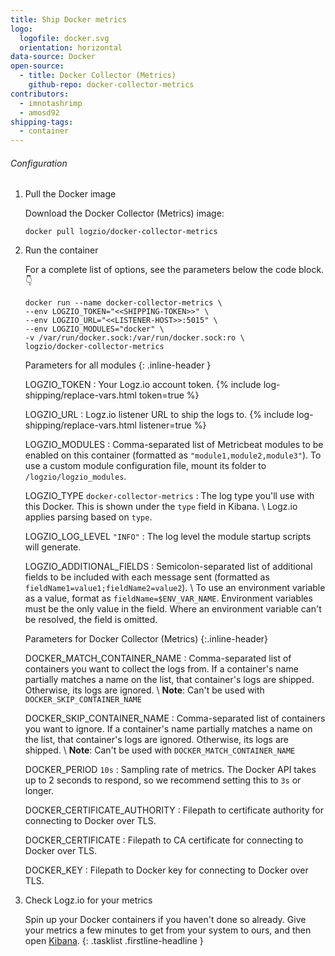 ```yaml
---
title: Ship Docker metrics
logo:
  logofile: docker.svg
  orientation: horizontal
data-source: Docker
open-source:
  - title: Docker Collector (Metrics)
    github-repo: docker-collector-metrics
contributors:
  - imnotashrimp
  - amosd92
shipping-tags:
  - container
---
```


###### Configuration

1.  Pull the Docker image

    Download the Docker Collector (Metrics) image:

    ```shell
    docker pull logzio/docker-collector-metrics
    ```

2.  Run the container

    For a complete list of options, see the parameters below the code block.👇

    ```shell
    docker run --name docker-collector-metrics \
    --env LOGZIO_TOKEN="<<SHIPPING-TOKEN>>" \
    --env LOGZIO_URL="<<LISTENER-HOST>>:5015" \
    --env LOGZIO_MODULES="docker" \
    -v /var/run/docker.sock:/var/run/docker.sock:ro \
    logzio/docker-collector-metrics
    ```

    Parameters for all modules
    {: .inline-header }

    LOGZIO_TOKEN <span class="required-param"></span>
    : Your Logz.io account token.
      {% include log-shipping/replace-vars.html token=true %}
      <!-- logzio-inject:account-token -->

    LOGZIO_URL <span class="required-param"></span>
    : Logz.io listener URL to ship the logs to.
      {% include log-shipping/replace-vars.html listener=true %}

    LOGZIO_MODULES <span class="required-param"></span>
    : Comma-separated list of Metricbeat modules to be enabled on this container
      (formatted as `"module1,module2,module3"`).
      To use a custom module configuration file, mount its folder to `/logzio/logzio_modules`.

    LOGZIO_TYPE <span class="default-param">`docker-collector-metrics`</span>
    : The log type you'll use with this Docker.
      This is shown under the `type` field in Kibana. \\
      Logz.io applies parsing based on `type`.

    LOGZIO_LOG_LEVEL <span class="default-param">`"INFO"`</span>
    : The log level the module startup scripts will generate.

    LOGZIO_ADDITIONAL_FIELDS
    : Semicolon-separated list of additional fields to be included with each message sent
      (formatted as `fieldName1=value1;fieldName2=value2`). \\
      To use an environment variable as a value, format as `fieldName=$ENV_VAR_NAME`.
      Environment variables must be the only value in the field.
      Where an environment variable can't be resolved, the field is omitted.

    Parameters for Docker Collector (Metrics)
    {:.inline-header}

    DOCKER_MATCH_CONTAINER_NAME
    : Comma-separated list of containers you want to collect the logs from.
      If a container's name partially matches a name on the list, that container's logs are shipped.
      Otherwise, its logs are ignored. \\
      **Note**: Can't be used with `DOCKER_SKIP_CONTAINER_NAME`

    DOCKER_SKIP_CONTAINER_NAME
    : Comma-separated list of containers you want to ignore.
      If a container's name partially matches a name on the list, that container's logs are ignored.
      Otherwise, its logs are shipped. \\
      **Note**: Can't be used with `DOCKER_MATCH_CONTAINER_NAME`

    DOCKER_PERIOD <span class="default-param">`10s`</span>
    : Sampling rate of metrics.
      The Docker API takes up to 2 seconds to respond,
      so we recommend setting this to `3s` or longer.

    DOCKER_CERTIFICATE_AUTHORITY
    : Filepath to certificate authority
      for connecting to Docker over TLS.

    DOCKER_CERTIFICATE
    : Filepath to CA certificate
      for connecting to Docker over TLS.

    DOCKER_KEY
    : Filepath to Docker key
      for connecting to Docker over TLS.


3.  Check Logz.io for your metrics

    Spin up your Docker containers if you haven't done so already.
    Give your metrics a few minutes to get from your system to ours, and then open [Kibana](https://app.logz.io/#/dashboard/kibana).
{: .tasklist .firstline-headline }
